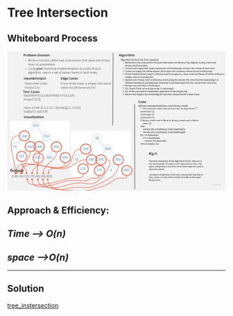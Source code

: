 # Tree Intersection

## Whiteboard Process

![Class 32](./tree_instersection.jpg)

## Approach & Efficiency:
***Time --> O(n)*** 
---

***space -->O(n)*** 
---

---

## Solution

[tree_instersection](./tree_intersection.py)
